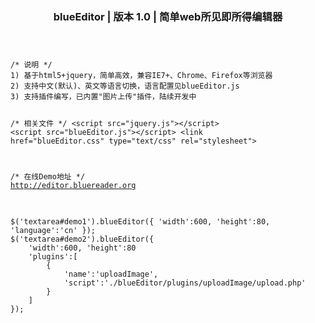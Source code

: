 <header><h3>blueEditor | 版本 1.0 | 简单web所见即所得编辑器</h3></header>
<pre><code>/* 说明 */
1) 基于html5+jquery，简单高效，兼容IE7+、Chrome、Firefox等浏览器
2) 支持中文(默认)、英文等语言切换，语言配置见blueEditor.js
3) 支持插件编写，已内置"图片上传"插件，陆续开发中

/* 相关文件 */
&lt;script src=&quot;jquery.js&quot;&gt;&lt;/script&gt;
&lt;script src=&quot;blueEditor.js&quot;&gt;&lt;/script&gt;
&lt;link href=&quot;blueEditor.css&quot; type=&quot;text/css&quot; rel=&quot;stylesheet&quot;&gt;

/* 在线Demo地址 */
<a target="_blank" href="http://editor.bluereader.org">http://editor.bluereader.org</a>
</code>
</pre>
<pre><code>$('textarea#demo1').blueEditor({ 'width':600, 'height':80, 'language':'cn' });
$('textarea#demo2').blueEditor({
    'width':600, 'height':80
    'plugins':[
        {
            'name':'uploadImage',
            'script':'./blueEditor/plugins/uploadImage/upload.php'
        }
    ]
});</code></pre>